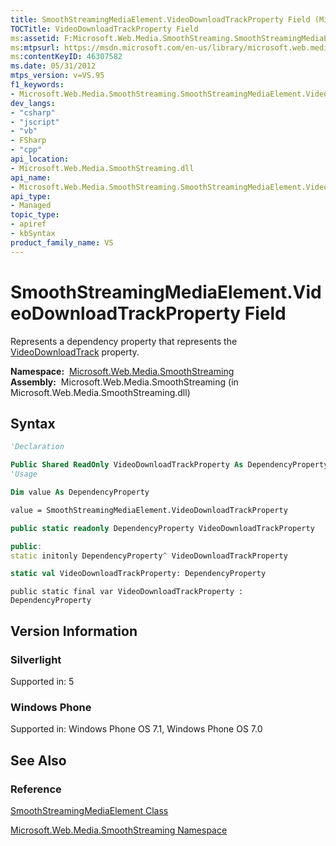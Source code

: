 ```yaml
---
title: SmoothStreamingMediaElement.VideoDownloadTrackProperty Field (Microsoft.Web.Media.SmoothStreaming)
TOCTitle: VideoDownloadTrackProperty Field
ms:assetid: F:Microsoft.Web.Media.SmoothStreaming.SmoothStreamingMediaElement.VideoDownloadTrackProperty
ms:mtpsurl: https://msdn.microsoft.com/en-us/library/microsoft.web.media.smoothstreaming.smoothstreamingmediaelement.videodownloadtrackproperty(v=VS.95)
ms:contentKeyID: 46307582
ms.date: 05/31/2012
mtps_version: v=VS.95
f1_keywords:
- Microsoft.Web.Media.SmoothStreaming.SmoothStreamingMediaElement.VideoDownloadTrackProperty
dev_langs:
- "csharp"
- "jscript"
- "vb"
- FSharp
- "cpp"
api_location:
- Microsoft.Web.Media.SmoothStreaming.dll
api_name:
- Microsoft.Web.Media.SmoothStreaming.SmoothStreamingMediaElement.VideoDownloadTrackProperty
api_type:
- Managed
topic_type:
- apiref
- kbSyntax
product_family_name: VS
---
```


# SmoothStreamingMediaElement.VideoDownloadTrackProperty Field

Represents a dependency property that represents the [VideoDownloadTrack](smoothstreamingmediaelement-videodownloadtrack-property-microsoft-web-media-smoothstreaming_1.md) property.

**Namespace:**  [Microsoft.Web.Media.SmoothStreaming](microsoft-web-media-smoothstreaming-namespace_1.md)  
**Assembly:**  Microsoft.Web.Media.SmoothStreaming (in Microsoft.Web.Media.SmoothStreaming.dll)

## Syntax

```vb
'Declaration

Public Shared ReadOnly VideoDownloadTrackProperty As DependencyProperty
'Usage

Dim value As DependencyProperty

value = SmoothStreamingMediaElement.VideoDownloadTrackProperty
```

```csharp
public static readonly DependencyProperty VideoDownloadTrackProperty
```

```cpp
public:
static initonly DependencyProperty^ VideoDownloadTrackProperty
```

``` fsharp
static val VideoDownloadTrackProperty: DependencyProperty
```

```jscript
public static final var VideoDownloadTrackProperty : DependencyProperty
```

## Version Information

### Silverlight

Supported in: 5  

### Windows Phone

Supported in: Windows Phone OS 7.1, Windows Phone OS 7.0  

## See Also

### Reference

[SmoothStreamingMediaElement Class](smoothstreamingmediaelement-class-microsoft-web-media-smoothstreaming_1.md)

[Microsoft.Web.Media.SmoothStreaming Namespace](microsoft-web-media-smoothstreaming-namespace_1.md)

